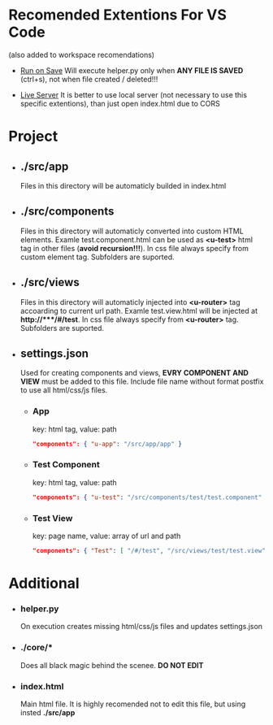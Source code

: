 # Recomended Extentions For VS Code

(also added to workspace recomendations)

- [Run on Save](https://marketplace.visualstudio.com/items?itemName=emeraldwalk.RunOnSave) Will execute helper.py only when <b>ANY FILE IS SAVED</b> (ctrl+s), not when file created / deleted!!!

- [Live Server](https://marketplace.visualstudio.com/items?itemName=ritwickdey.LiveServer) It is better to use local server (not necessary to use this specific extentions), than just open index.html due to CORS

# Project

- ## ./src/app

  Files in this directory will be automaticly builded in index.html

- ## ./src/components

  Files in this directory will automaticly converted into custom HTML elements. Examle test.component.html can be used as <b>\<u-test></b> html tag in other files (<b>avoid recursion!!!</b>). In css file always specify from custom element tag. Subfolders are suported.

- ## ./src/views

  Files in this directory will automaticly injected into <b>\<u-router></b> tag accoarding to current url path. Examle test.view.html will be injected at <b>http://***/#/test</b>. In css file always specify from <b>\<u-router></b> tag. Subfolders are suported.

- ## settings.json

  Used for creating components and views, <b>EVRY COMPONENT AND VIEW</b> must be added to this file. Include file name without format postfix to use all html/css/js files.

  - ### App
    key: html tag, value: path
    ````json
    "components": { "u-app": "/src/app/app" }
    ````
  - ### Test Component
    key: html tag, value: path
    ````json
    "components": { "u-test": "/src/components/test/test.component" }
    ````
  - ### Test View
    key: page name, value: array of url and path
    ````json
    "components": { "Test": [ "/#/test", "/src/views/test/test.view"] }
    ````

# Additional

- ### helper.py

  On execution creates missing html/css/js files and updates settings.json

- ### ./core/\*

  Does all black magic behind the scenee. <b>DO NOT EDIT</b>

- ### index.html
  Main html file. It is highly recomended not to edit this file, but using insted <b>./src/app</b>
